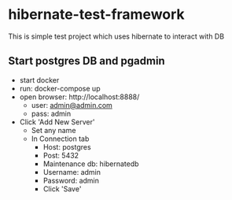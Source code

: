 # hibernate-test-framework

This is simple test project which uses hibernate to interact with DB

## Start postgres DB and pgadmin
- start docker
- run: docker-compose up
- open browser: http://localhost:8888/
  - user: admin@admin.com
  - pass: admin
- Click 'Add New Server'
  * Set any name
  * In Connection tab
    * Host: postgres
    * Post: 5432
    * Maintenance db: hibernatedb
    * Username: admin
    * Password: admin
    * Click 'Save'
